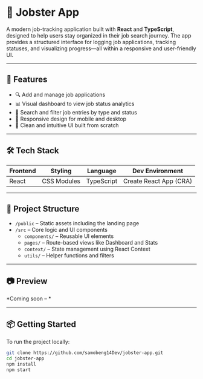 
# 💼 Jobster App

A modern job-tracking application built with **React** and **TypeScript**, designed to help users stay organized in their job search journey. The app provides a structured interface for logging job applications, tracking statuses, and visualizing progress—all within a responsive and user-friendly UI.

---

## 🚀 Features

- 🔍 Add and manage job applications
- 📊 Visual dashboard to view job status analytics
- 🧭 Search and filter job entries by type and status
- 📱 Responsive design for mobile and desktop
- 🎨 Clean and intuitive UI built from scratch

---

## 🛠 Tech Stack

| Frontend       | Styling       | Language    | Dev Environment        |
|----------------|---------------|-------------|-------------------------|
| React          | CSS Modules   | TypeScript  | Create React App (CRA) |

---

## 📁 Project Structure

- `/public` – Static assets including the landing page
- `/src` – Core logic and UI components
  - `components/` – Reusable UI elements
  - `pages/` – Route-based views like Dashboard and Stats
  - `context/` – State management using React Context
  - `utils/` – Helper functions and filters

---

## 📷 Preview

*Coming soon – *

---

## 📦 Getting Started

To run the project locally:

```bash
git clone https://github.com/samobeng14Dev/jobster-app.git
cd jobster-app
npm install
npm start
